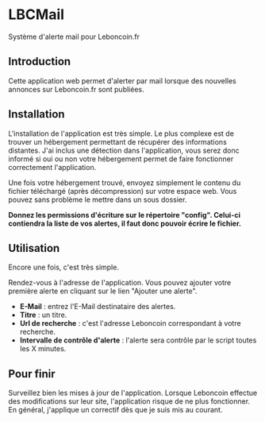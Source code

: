 LBCMail
======

Système d'alerte mail pour Leboncoin.fr

## Introduction

Cette application web permet d'alerter par mail lorsque des nouvelles annonces sur Leboncoin.fr sont publiées.

## Installation

L'installation de l'application est très simple.
Le plus complexe est de trouver un hébergement permettant de récupérer des informations distantes.
J'ai inclus une détection dans l'application, vous serez donc informé si oui ou non votre hébergement permet de faire fonctionner correctement l'application.

Une fois votre hébergement trouvé, envoyez simplement le contenu du fichier téléchargé (après décompression) sur votre espace web. Vous pouvez sans problème le mettre dans un sous dossier.

**Donnez les permissions d'écriture sur le répertoire "config". Celui-ci contiendra la liste de vos alertes, il faut donc pouvoir écrire le fichier.**

## Utilisation

Encore une fois, c'est très simple.

Rendez-vous à l'adresse de l'application. Vous pouvez ajouter votre première alerte en cliquant sur le lien "Ajouter une alerte".

* **E-Mail** : entrez l'E-Mail destinataire des alertes.
* **Titre** : un titre. 
* **Url de recherche** : c'est l'adresse Leboncoin correspondant à votre recherche. 
* **Intervalle de contrôle d'alerte** : l'alerte sera contrôle par le script toutes les X minutes. 

## Pour finir

Surveillez bien les mises à jour de l'application. Lorsque Leboncoin effectue des modifications sur leur site, l'application risque de ne plus fonctionner. En général, j'applique un correctif dès que je suis mis au courant.
